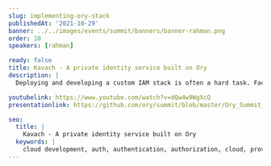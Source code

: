 ```yaml
---
slug: implementing-ory-stack
publishedAt: '2021-10-29'
banner: ../../images/events/summit/banners/banner-rahman.png
order: 10
speakers: [rahman]

ready: false
title: Kavach - A private identity service built on Ory
description: |
  Deploying and developing a custom IAM stack is often a hard task. Factly takes us on the journey of how they built Kavach from scratch- an identity solution for an ecosystem of applications - using Ory Open Source.

youtubelink: https://www.youtube.com/watch?v=dQw4w9WgXcQ
presentationlink: https://github.com/ory/summit/blob/master/Ory_Summit_21_Day_2_-_Akibur_Rahman_-_Implementing_the_Ory_stack_at_Padis.pdf

seo:
  title: |
    Kavach - A private identity service built on Ory
  keywords: |
    cloud development, auth, authentication, authorization, cloud, providers, traffic, route, clusters, Kubernetes
---
```

